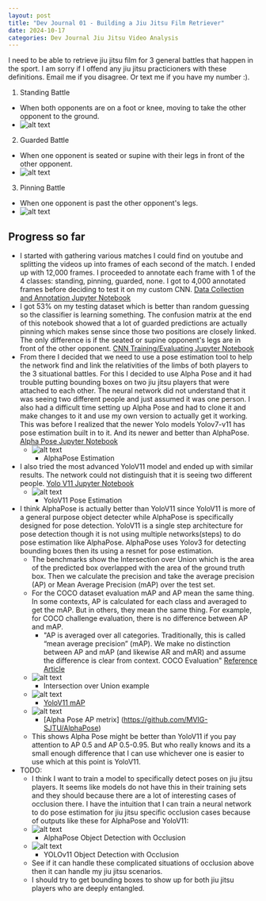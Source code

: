 ```yaml
---
layout: post
title: "Dev Journal 01 - Building a Jiu Jitsu Film Retriever"
date: 2024-10-17
categories: Dev Journal Jiu Jitsu Video Analysis
---
```


I need to be able to retrieve jiu jitsu film for 3 general battles that happen in the sport. I am sorry if I offend any jiu jitsu practicioners with these definitions. Email me if you disagree. Or text me if you have my number :).
1. Standing Battle
- When both opponents are on a foot or knee, moving to take the other opponent to the ground.
- ![alt text](/assets/images/DevJournal_JiuJitsuVideoAnalysis/01/video_1_frame_0960.jpg)
2. Guarded Battle
- When one opponent is seated or supine with their legs in front of the other opponent.
- ![alt text](/assets/images/DevJournal_JiuJitsuVideoAnalysis/01/video_10_frame_19890.jpg)
3. Pinning Battle
- When one opponent is past the other opponent's legs.
- ![alt text](/assets/images/DevJournal_JiuJitsuVideoAnalysis/01/video_10_frame_23820.jpg)


## Progress so far
- I started with gathering various matches I could find on youtube and splitting the videos up into frames of each second of the match. I ended up with 12,000 frames. I proceeded to annotate each frame with 1 of the 4 classes: standing, pinning, guarded, none. I got to 4,000 annotated frames before deciding to test it on my custom CNN. [Data Collection and Annotation Jupyter Notebook](/assets/images/DevJournal_JiuJitsuVideoAnalysis/01/https://github.com/AndrewstheBuilder/VideoSemanticSearch_JiuJitsu/blob/main/LabelData_VideoSemanticSearch_JiuJitsu.ipynb)
- I got 53% on my testing dataset which is better than random guessing so the classifier is learning something. The confusion matrix at the end of this notebook showed that a lot of guarded predictions are actually pinning which makes sense since those two positions are closely linked. The only difference is if the seated or supine opponent's legs are in front of the other opponent. [CNN Training/Evaluating Jupyter Notebook](/assets/images/DevJournal_JiuJitsuVideoAnalysis/01/https://github.com/AndrewstheBuilder/VideoSemanticSearch_JiuJitsu/blob/main/CNN_JiuJitsu_Film.ipynb)
- From there I decided that we need to use a pose estimation tool to help the network find and link the relativities of the limbs of both players to the 3 situational battles. For this I decided to use Alpha Pose and it had trouble putting bounding boxes on two jiu jitsu players that were attached to each other. The neural network did not understand that it was seeing two different people and just assumed it was one person. I also had a difficult time setting up Alpha Pose and had to clone it and make changes to it and use my own version to actually get it working. This was before I realized that the newer Yolo models Yolov7-v11 has pose estimation built in to it. And its newer and better than AlphaPose. [Alpha Pose Jupyter Notebook](/assets/images/DevJournal_JiuJitsuVideoAnalysis/01/https://github.com/AndrewstheBuilder/VideoSemanticSearch_JiuJitsu/blob/main/alphapose_collab.ipynb)
  - ![alt text](/assets/images/DevJournal_JiuJitsuVideoAnalysis/01/video_1_frame_3210.jpg)
    - AlphaPose Estimation
- I also tried the most advanced YoloV11 model and ended up with similar results. The network could not distinguish that it is seeing two different people. [Yolo V11 Jupyter Notebook](/assets/images/DevJournal_JiuJitsuVideoAnalysis/01/https://github.com/AndrewstheBuilder/VideoSemanticSearch_JiuJitsu/blob/main/yolo11_collab.ipynb)
  - ![alt text](/assets/images/DevJournal_JiuJitsuVideoAnalysis/01/Untitled-1.png)
    - YoloV11 Pose Estimation
- I think AlphaPose is actually better than YoloV11 since YoloV11 is more of a general purpose object detecter while AlphaPose is specifically designed for pose detection. YoloV11 is a single step architecture for pose detection though it is not using multiple networks(steps) to do pose estimation like AlphaPose. AlphaPose uses Yolov3 for detecting bounding boxes then its using a resnet for pose estimation.
  - The benchmarks show the Intersection over Union which is the area of the predicted box overlapped with the area of the ground truth box. Then we calculate the precision and take the average precision (AP) or Mean Average Precision (mAP) over the test set.
  - For the COCO dataset evaluation mAP and AP mean the same thing. In some contexts, AP is calculated for each class and averaged to get the mAP. But in others, they mean the same thing. For example, for COCO challenge evaluation, there is no difference between AP and mAP.
    - "AP is averaged over all categories. Traditionally, this is called “mean average precision” (mAP). We make no distinction between AP and mAP (and likewise AR and mAR) and assume the difference is clear from context. COCO Evaluation" [Reference Article](/assets/images/DevJournal_JiuJitsuVideoAnalysis/01/https://towardsdatascience.com/map-mean-average-precision-might-confuse-you-5956f1bfa9e2)
  - ![alt text](/assets/images/DevJournal_JiuJitsuVideoAnalysis/01/1_dGhkFQLNvIeib_Fg8SwndA.webp)
    - Intersection over Union example
  - ![alt text](/assets/images/DevJournal_JiuJitsuVideoAnalysis/01/image-1.png)
    - [YoloV11 mAP](/assets/images/DevJournal_JiuJitsuVideoAnalysis/01/https://docs.ultralytics.com/tasks/pose/#models)
  - ![alt text](/assets/images/DevJournal_JiuJitsuVideoAnalysis/01/image-2.png)
    - [Alpha Pose AP metrix] (https://github.com/MVIG-SJTU/AlphaPose)
  - This shows Alpha Pose might be better than YoloV11 if you pay attention to AP 0.5 and AP 0.5-0.95. But who really knows and its a small enough difference that I can use whichever one is easier to use which at this point is YoloV11.
- TODO:
  - I think I want to train a model to specifically detect poses on jiu jitsu players. It seems like models do not have this in their training sets and they should because there are a lot of interesting cases of occlusion there. I have the intuition that I can train a neural network to do pose estimation for jiu jitsu specific occlusion cases because of outputs like these for AlphaPose and YoloV11:
  - ![alt text](/assets/images/DevJournal_JiuJitsuVideoAnalysis/01/th-1995854814.jpg)
    - AlphaPose Object Detection with Occlusion
  - ![alt text](/assets/images/DevJournal_JiuJitsuVideoAnalysis/01/image.png)
    - YOLOv11 Object Detection with Occlusion
  - See if it can handle these complicated situations of occlusion above then it can handle my jiu jitsu scenarios.
  - I should try to get bounding boxes to show up for both jiu jitsu players who are deeply entangled.
